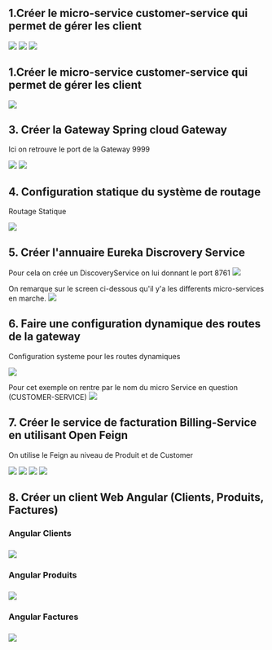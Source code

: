 <h2>1.Créer le micro-service customer-service qui permet de gérer les client</h2>
<img src="screens/img.PNG">
<img src="screens/img_2.PNG">
<img src="screens/img_3.PNG">

<h2>1.Créer le micro-service customer-service qui permet de gérer les client</h2>
<img src="screens/img_16.PNG">

<h2>3. Créer la Gateway Spring cloud Gateway</h2>
<p>Ici on retrouve le port de la Gateway 9999</p>
<img src="screens/img_17.PNG">
<img src="screens/img_18.PNG">

<h2>4. Configuration statique du système de routage</h2>
<p>Routage Statique</p>
<img src="screens/img_19.PNG">

<h2>5. Créer l'annuaire Eureka Discrovery Service</h2>
<p>Pour cela on crée un DiscoveryService on lui donnant le port 8761
<img src="screens/img_20.PNG">
<p>On remarque sur le screen ci-dessous qu'il y'a les differents micro-services en marche.
<img src="screens/img_21.PNG">

<h2>6. Faire une configuration dynamique des routes de la gateway</h2>
<p>Configuration systeme pour les routes dynamiques<p>
<img src="screens/img_22.PNG">
<p>Pour cet exemple on rentre par le nom du micro Service en question (CUSTOMER-SERVICE)
<img src="screens/img_10.PNG">

<h2>7. Créer le service de facturation Billing-Service en utilisant Open Feign</h2>
<p>On utilise le Feign au  niveau de Produit et de Customer <p>
<img src="screens/img_23.PNG">
<img src="screens/img_24.PNG">
<img src="screens/img_25.PNG">
<img src="screens/img_26.PNG">

<h2>8. Créer un client Web Angular (Clients, Produits, Factures)</h2>
    <h3>Angular Clients<h3>
    <img src="screens/img_27.PNG">
    <h3>Angular Produits<h3>
    <img src="screens/img_28.PNG">
    <h3>Angular Factures<h3>
    <img src="screens/img_29.PNG">
